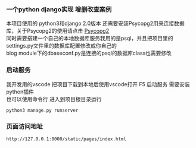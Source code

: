 ### 一个python django实现 增删改查案例
本项目使用的 python3和django 2.0版本 还需要安装Psycopg2用来连接数据库，关于Psycopg2的使用请点击 [Psycopg2](http://initd.org/psycopg/docs/install.html)<br/>
同时需要搭建一个自己的本地数据库服务我用的是psql，并且把项目里的settings.py文件里的数据库配置修改成你自己的<br/>
blog module下的dbaseconf.py是连接的psql的数据库class也需要修改<br/>

### 启动服务
我开发用的vscode 把项目下载到本地后使用vscode打开 F5 启动服务 需要安装python插件<br/>
也可以使用命令行 进入到项目根目录运行 
```
python3 manage.py runserver
```

### 页面访问地址
```
http://127.0.0.1:8000/static/pages/index.html
```